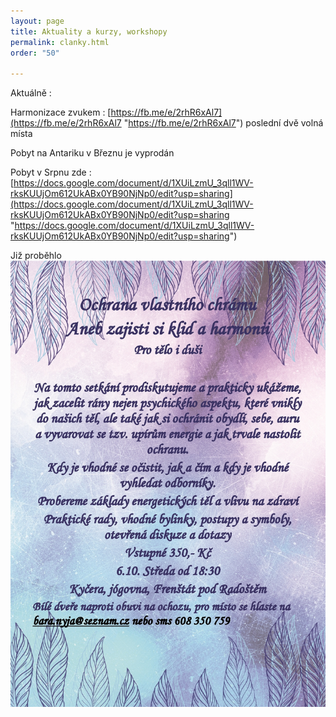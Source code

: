 ```yaml
---
layout: page
title: Aktuality a kurzy, workshopy
permalink: clanky.html
order: "50"

---
```

Aktuálně :

Harmonizace zvukem : [https://fb.me/e/2rhR6xAl7](https://fb.me/e/2rhR6xAl7 "https://fb.me/e/2rhR6xAl7") poslední dvě volná místa

Pobyt na Antariku v Březnu je vyprodán

Pobyt v Srpnu zde : [https://docs.google.com/document/d/1XUiLzmU_3qll1WV-rksKUUjOm612UkABx0YB90NjNp0/edit?usp=sharing](https://docs.google.com/document/d/1XUiLzmU_3qll1WV-rksKUUjOm612UkABx0YB90NjNp0/edit?usp=sharing "https://docs.google.com/document/d/1XUiLzmU_3qll1WV-rksKUUjOm612UkABx0YB90NjNp0/edit?usp=sharing")

Již proběhlo  
![](/uploads/ochrana-vlastniho-chramu-page0001-1.jpg)
